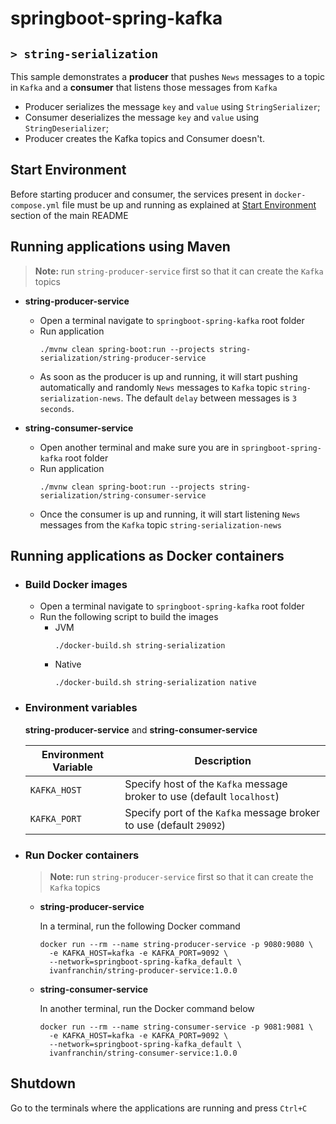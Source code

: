 # springboot-spring-kafka
## `> string-serialization`

This sample demonstrates a **producer** that pushes `News` messages to a topic in `Kafka` and a **consumer** that listens those messages from `Kafka`
- Producer serializes the message `key` and `value` using `StringSerializer`;
- Consumer deserializes the message `key` and `value` using `StringDeserializer`;
- Producer creates the Kafka topics and Consumer doesn't.

## Start Environment

Before starting producer and consumer, the services present in `docker-compose.yml` file must be up and running as explained at [Start Environment](https://github.com/ivangfr/springboot-spring-kafka#start-environment) section of the main README

## Running applications using Maven

> **Note:** run `string-producer-service` first so that it can create the `Kafka` topics

- **string-producer-service**

  - Open a terminal navigate to `springboot-spring-kafka` root folder
  - Run application
    ```
    ./mvnw clean spring-boot:run --projects string-serialization/string-producer-service
    ```
  - As soon as the producer is up and running, it will start pushing automatically and randomly `News` messages to `Kafka` topic `string-serialization-news`. The default `delay` between messages is `3 seconds`.

- **string-consumer-service**

  - Open another terminal and make sure you are in `springboot-spring-kafka` root folder
  - Run application
    ```
    ./mvnw clean spring-boot:run --projects string-serialization/string-consumer-service
    ```
  - Once the consumer is up and running, it will start listening `News` messages from the `Kafka` topic `string-serialization-news`

## Running applications as Docker containers

- ### Build Docker images
  
  - Open a terminal navigate to `springboot-spring-kafka` root folder
  - Run the following script to build the images
    - JVM
      ```
      ./docker-build.sh string-serialization
      ```
    - Native
      ```
      ./docker-build.sh string-serialization native
      ```

- ### Environment variables

  **string-producer-service** and **string-consumer-service**
  
  | Environment Variable | Description                                                             |
  | -------------------- | ----------------------------------------------------------------------- |
  | `KAFKA_HOST`         | Specify host of the `Kafka` message broker to use (default `localhost`) |
  | `KAFKA_PORT`         | Specify port of the `Kafka` message broker to use (default `29092`)     |

- ### Run Docker containers

  > **Note:** run `string-producer-service` first so that it can create the `Kafka` topics

  - **string-producer-service**
    
    In a terminal, run the following Docker command
    ```
    docker run --rm --name string-producer-service -p 9080:9080 \
      -e KAFKA_HOST=kafka -e KAFKA_PORT=9092 \
      --network=springboot-spring-kafka_default \
      ivanfranchin/string-producer-service:1.0.0
    ```

  - **string-consumer-service**
    
    In another terminal, run the Docker command below
    ```
    docker run --rm --name string-consumer-service -p 9081:9081 \
      -e KAFKA_HOST=kafka -e KAFKA_PORT=9092 \
      --network=springboot-spring-kafka_default \
      ivanfranchin/string-consumer-service:1.0.0
    ```

## Shutdown

Go to the terminals where the applications are running and press `Ctrl+C`
